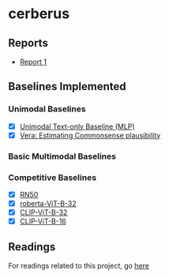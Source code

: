 # cerberus
## Reports
- [Report 1](reports/11_777_Report_1__Dataset_Proposal_and_Analysis__1.pdf)

## Baselines Implemented
### Unimodal Baselines
- [x] [Unimodal Text-only Baseline (MLP)](baseline_results/unimodal_text_only_baseline.json)
- [x] [Vera: Estimating Commonsense plausibility](baseline_results/vera.json)
### Basic Multimodal Baselines
### Competitive Baselines
- [x] [RN50](baseline_results/RN50-openai.json)
- [x] [roberta-ViT-B-32](baseline_results/roberta-ViT-B-32-laion2b_s12b_b32k.json)
- [x] [CLIP-ViT-B-32](baseline_results/CLIP-ViT-B32.json)
- [x] [CLIP-ViT-B-16](baseline_results/ViT-B-16-datacomp_l_s1b_b8k.json)

## Readings
For readings related to this project, go [here](readings/README.md)
